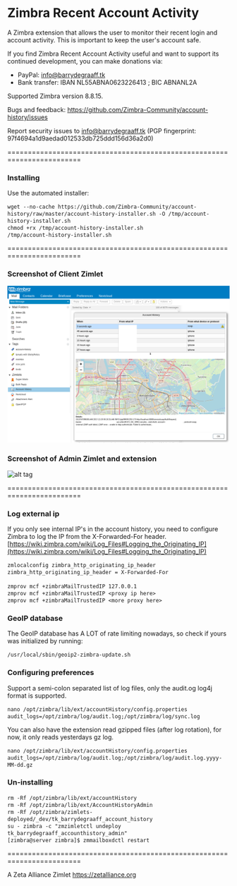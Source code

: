 Zimbra Recent Account Activity
==========
A Zimbra extension that allows the user to monitor their recent login and account activity. This is important to keep the user's account safe.

If you find Zimbra Recent Account Activity useful and want to support its continued development, you can make donations via:
- PayPal: info@barrydegraaff.tk
- Bank transfer: IBAN NL55ABNA0623226413 ; BIC ABNANL2A

Supported Zimbra version 8.8.15.

Bugs and feedback: https://github.com/Zimbra-Community/account-history/issues

Report security issues to info@barrydegraaff.tk (PGP fingerprint: 97f4694a1d9aedad012533db725ddd156d36a2d0)

========================================================================

### Installing
Use the automated installer:

    wget --no-cache https://github.com/Zimbra-Community/account-history/raw/master/account-history-installer.sh -O /tmp/account-history-installer.sh
    chmod +rx /tmp/account-history-installer.sh
    /tmp/account-history-installer.sh

========================================================================

### Screenshot of Client Zimlet
![alt tag](https://raw.githubusercontent.com/Zimbra-Community/account-history/master/help/client-zimlet.png)

### Screenshot of Admin Zimlet and extension
![alt tag](https://raw.githubusercontent.com/Zimbra-Community/account-history/master/help/admin-zimlet.png)

========================================================================

### Log external ip
If you only see internal IP's in the account history, you need to configure Zimbra to log the IP from the X-Forwarded-For header.
[https://wiki.zimbra.com/wiki/Log_Files#Logging_the_Originating_IP](https://wiki.zimbra.com/wiki/Log_Files#Logging_the_Originating_IP)

    zmlocalconfig zimbra_http_originating_ip_header
    zimbra_http_originating_ip_header = X-Forwarded-For
    
    zmprov mcf +zimbraMailTrustedIP 127.0.0.1
    zmprov mcf +zimbraMailTrustedIP <proxy ip here>
    zmprov mcf +zimbraMailTrustedIP <more proxy here>
    
### GeoIP database
The GeoIP database has A LOT of rate limiting nowadays, so check if yours was initialized by running:

    /usr/local/sbin/geoip2-zimbra-update.sh



### Configuring preferences
Support a semi-colon separated list of log files, only the audit.og log4j format is supported.

    nano /opt/zimbra/lib/ext/accountHistory/config.properties
    audit_logs=/opt/zimbra/log/audit.log;/opt/zimbra/log/sync.log
    
You can also have the extension read gzipped files (after log rotation), for now, it only reads yesterdays gz log.    

    nano /opt/zimbra/lib/ext/accountHistory/config.properties
    audit_logs=/opt/zimbra/log/audit.log;/opt/zimbra/log/audit.log.yyyy-MM-dd.gz

### Un-installing

    rm -Rf /opt/zimbra/lib/ext/accountHistory
    rm -Rf /opt/zimbra/lib/ext/AccountHistoryAdmin 
    rm -Rf /opt/zimbra/zimlets-deployed/_dev/tk_barrydegraaff_account_history
    su - zimbra -c "zmzimletctl undeploy tk_barrydegraaff_accounthistory_admin"
	[zimbra@server zimbra]$ zmmailboxdctl restart 

========================================================================

A Zeta Alliance Zimlet https://zetalliance.org

